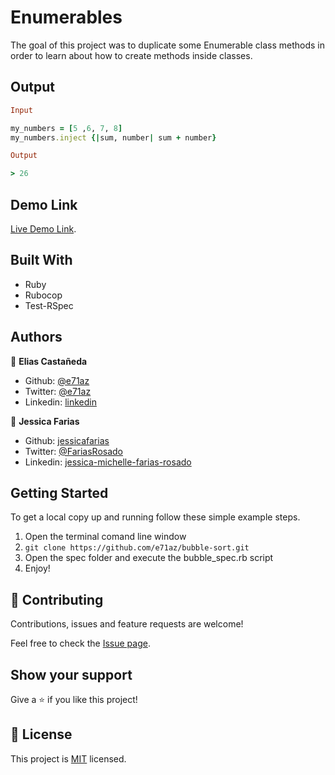 # Enumerables

The goal of this project was to duplicate some Enumerable class methods in order to learn about how to create methods inside classes.

## Output
```ruby
Input

my_numbers = [5 ,6, 7, 8]
my_numbers.inject {|sum, number| sum + number}

Output

> 26
```

## Demo Link

[Live Demo Link](https://repl.it/repls/GentleConsciousEngine).

## Built With

- Ruby
- Rubocop
- Test-RSpec

## Authors

👤 **Elias Castañeda**

- Github: [@e71az](https://github.com/e71az)
- Twitter: [@e71az](https://twitter.com/e71az)
- Linkedin: [linkedin](https://www.linkedin.com/in/elias-casta%C3%B1eda-17a771115/)

👤 **Jessica Farias**

- Github: [jessicafarias](https://github.com/jessicafarias)
- Twitter: [@FariasRosado](https://twitter.com/FariasRosado)
- Linkedin: [jessica-michelle-farias-rosado](https://www.linkedin.com/in/jessica-michelle-farias-rosado/)

## Getting Started

To get a local copy up and running follow these simple example steps.

1. Open the terminal comand line window
2. `git clone https://github.com/e71az/bubble-sort.git`
3. Open the spec folder and execute the bubble_spec.rb script
4. Enjoy!

## 🤝 Contributing

Contributions, issues and feature requests are welcome!

Feel free to check the [Issue page](https://github.com/e71az/bubble-sort/issues).

## Show your support

Give a ⭐️ if you like this project!

## 📝 License

This project is [MIT](LICENSE) licensed.